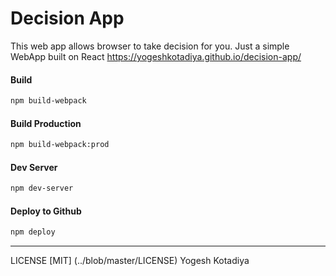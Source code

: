 # Decision App

This web app allows browser to take decision for you.
Just a simple WebApp built on React
https://yogeshkotadiya.github.io/decision-app/

#### Build
```bash
npm build-webpack
```
#### Build Production
```bash
npm build-webpack:prod
```
#### Dev Server
```bash
npm dev-server
```
#### Deploy to Github
```bash
npm deploy
```

---

LICENSE [MIT] (../blob/master/LICENSE)
Yogesh Kotadiya
